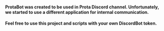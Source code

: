 #### ProtaBot was created to be used in Prota Discord channel. Unfortunately, we started to use a different application for internal communication.
#### Feel free to use this project and scripts with your own DiscordBot token.
